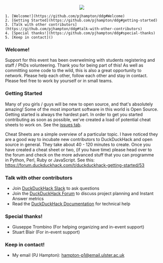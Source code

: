 
<p align="center"><img src="https://upload.wikimedia.org/wikipedia/en/9/99/Ulster_University_Logo.png"></p>

    1. [Welcome!](https://github.com/pjhampton/ddg#Welcome)
    2. [Getting Started](https://github.com/pjhampton/ddg#getting-started)
    3. [Talk with other contributors](https://github.com/pjhampton/ddg#talk-with-other-contributors)
    4. [Special thanks!](https://github.com/pjhampton/ddg#special-thanks)
    5. [Keep in contact]()

### Welcome!

Support for this event has been overwelming with students registering and staff / PhDs volunteering. Thank you for being part of this! As well as committing some code to the wild, this is also a great opportunity to network. Please help each other, follow each other and stay in contact. Please feel free to work by yourself or in small teams.


### Getting Started

Many of you girls / guys will be new to open source, and that's absolutely amazing! Some of the most important software in this world is Open Source. Getting started is always the hardest part. In order to get you started contributing as soon as possible, we've created a load of potential cheat sheets to work
on. See the [issues tab](https://github.com/pjhampton/ddg/issues). 

Cheat Sheets are a simple overview of a particular topic. I have noticed they are a good way to incubate new contributors to DuckDuckHack and open source in general. They take about 40 - 120 minutes to create. Once you have created a cheat sheet or two, (if you have time) please head over to the forum and check on the more advanced stuff that you can programme in Python, Perl, Ruby or JavaScript. See this: https://forum.duckduckhack.com/t/duckduckhack-getting-started/53


### Talk with other contributors

- Join [DuckDuckHack Slack](https://quackslack.herokuapp.com/) to ask questions
- Join the [DuckDuckHack Forum](https://forum.duckduckhack.com/) to discuss project planning and Instant Answer metrics
- Read the [DuckDuckHack Documentation](https://docs.duckduckhack.com/) for technical help


### Special thanks!

 - Giuseppe Trombino (For helping organizing and in-event support)
 - Stuart Blair (For in-event support) 


### Keep in contact!

 - My email (PJ Hampton): hampton-p1@email.ulster.ac.uk

